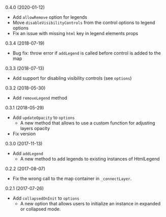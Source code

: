 0.4.0 (2020-01-12)
  * Add `allowRemove` option for legends
  * Move `disableVisibilityControls` from the control options to legend options
  * Fix an issue with missing `html` key in legend elements props

0.3.4 (2018-07-19)
  * Bug fix: throw error if `addLegend` is called before control is added to the map

0.3.3 (2018-07-13)
  * Add support for disabling visibility controls (see `options`)

0.3.2 (2018-05-30)
  * Add `removeLegend` method

0.3.1 (2018-05-29)
  * Add `updateOpacity` to `options`
    - A new method that allows to use a custom function for adjusting layers opacity
  * Fix version

0.3.0 (2017-11-13)
  * Add `addLegend`
    - A new method to add legends to existing instances of HtmlLegend

0.2.2 (2017-08-07)
  * Fix the wrong call to the map container in `_connectLayer`.

0.2.1 (2017-07-26)
  * Add `collapsedOnInit` to `options`
    - A new option that allows users to initialize an instance in expanded or collapsed mode.
